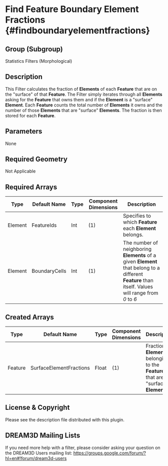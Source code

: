 Find Feature Boundary Element Fractions {#findboundaryelementfractions}
=============

## Group (Subgroup) ##
Statistics Filters (Morphological)

## Description ##
This Filter calculates the fraction of **Elements** of each **Feature** that are on the "surface" of that **Feature**.  The Filter simply iterates through all **Elements** asking for the **Feature** that owns them and if the **Element** is a "surface" **Element**.  Each **Feature** counts the total number of **Elements** it owns and the number of those **Elements** that are "surface" **Elements**.  The fraction is then stored for each **Feature**.

## Parameters ##
None

## Required Geometry ##
Not Applicable

## Required Arrays ##

| Type | Default Name | Type | Component Dimensions | Description |
|------|--------------|-------------|---------|-----|
| Element | FeatureIds | Int | (1) | Specifies to which **Feature** each **Element** belongs. |
| Element | BoundaryCells | Int | (1) | The number of neighboring **Elements** of a given **Element** that belong to a different **Feature** than itself. Values will range from *0* to *6* |

## Created Arrays ##
| Type | Default Name | Type | Component Dimensions | Description |
|------|--------------|-------------|---------|-----|
| Feature | SurfaceElementFractions | Float | (1) | Fraction of **Elements** belonging to the **Feature** that are "surface" **Elements**. |

## License & Copyright ##

Please see the description file distributed with this plugin.

## DREAM3D Mailing Lists ##

If you need more help with a filter, please consider asking your question on the DREAM3D Users mailing list:
https://groups.google.com/forum/?hl=en#!forum/dream3d-users


